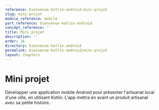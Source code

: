 ```yaml
---
reference: bienvenue-kotlin-android-mini-projet
slug: mini-projet
module_reference: mobile
part_reference: bienvenue-kotlin-android
concept_reference: ''
title: Mini projet
description: ''
order: 26
directory: bienvenue-kotlin-android
permalink: bienvenue-kotlin-android/mini-projet
layout: chapters
---
```


# Mini projet

Développer une application mobile Android pour présenter l'artisanat local d'une ville, en utilisant Kotlin. L'app mettra en avant un produit artisanal avec sa petite histoire.